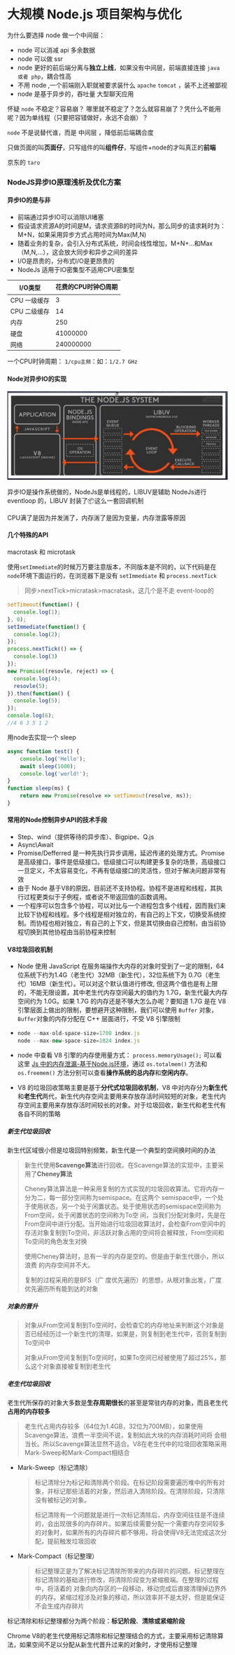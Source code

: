 # 大规模 Node.js 项目架构与优化

为什么要选择 node 做一个中间层：

* node 可以消减 api 多余数据
* node 可以做 ssr
* node 更好的前后端分离与**独立上线**，如果没有中间层，前端直接连接 `java 或者 php`，耦合性高
* 不用 node ,一个前端刚入职就被要求装什么 `apache` `tomcat` ，装不上还被鄙视
* node 是基于异步的，吞吐量 大型聊天应用

怀疑 `node` 不稳定？容易崩？ 哪里就不稳定了？怎么就容易崩了？凭什么不能用呢？因为单线程（只要把容错做好，永远不会崩）？

`node` 不是说替代谁，而是 中间层 ，降低前后端耦合度

只做页面的叫**页面仔**，只写组件的叫**组件仔**，写组件+node的才叫真正的**前端**

京东的 `taro`

 ### NodeJS异步IO原理浅析及优化方案

#### 异步IO的是与非

* 前端通过异步IO可以消除UI堵塞
* 假设请求资源A的时间是M，请求资源B的时间为N，那么同步的请求耗时为：M+N，如果采用异步方式占用时间为Max(M,N)
* 随着业务的复杂，会引入分布式系统，时间会线性增加，M+N+…和Max（M,N,…），这会放大同步和异步之间的差异
* I/O是昂贵的，分布式I/O是更昂贵的
* NodeJs 适用于IO密集型不适用CPU密集型

| I/O类型 | 花费的CPU时钟⏲️周期 |
| ------ | ------ |
| CPU 一级缓存 | 3 |
| CPU 二级缓存 | 14 |
| 内存 | 250 |
| 硬盘 | 41000000 |
| 网络 | 240000000 |

一个CPU时钟周期： `1/cpu主频`：如：`1/2.7 GHz`
#### Node对异步IO的实现

![](./assert/even-loop.jpeg)

异步IO是操作系统做的，NodeJs是单线程的，LIBUV是辅助 NodeJs进行 eventloop 的，LIBUV 封装了📦这么一套回调机制

CPU满了是因为并发🈵️了，内存🈵️了是因为变量，内存泄露等原因

#### 几个特殊的API

macrotask 和 microtask

使用`setImmediate`的时候万万要注意版本，不同版本是不同的，以下代码是在 `node`环境下面运行的，在浏览器下是没有 `setImmediate` 和 `process.nextTick`

> 同步>nextTick>micratask>macratask，这几个是不走 event-loop的

```javascript
setTimeout(function() {
  console.log(1);
}, 0);
setImmediate(function() {
  console.log(2);
});
process.nextTick(() => {
  console.log(3)
});
new Promise((resovle, reject) => {
  console.log(4);
  resovle(5);
}).then(function() {
  console.log(5);
});
console.log(6);
//4 6 3 5 1 2
```

用node去实现一个 sleep

```javascript
async function test() {
    console.log('Hello');
    await sleep(1000);
    console.log('world!');
}
function sleep(ms) {
	return new Promise(resolve => setTimeout(resolve, ms)); 
}
```

#### 常用的Node控制异步API的技术手段

* Step、wind（提供等待的异步库）、Bigpipe、Q.js
* Async\Await
* Promise/Defferred 是一种先执行异步调用，延迟传递的处理方式。Promise 是高级接口，事件是低级接口。低级接口可以构建更多复杂的场景，高级接口一旦定义，不太容易变化，不再有低级接口的灵活性，但对于解决问题非常有效
* 由于 Node 基于V8的原因，目前还不支持协程。协程不是进程和线程，其执行过程更类似于子例程，或者说不带返回值的函数调用。
* 一个程序可以包含多个协程，可以对比与一个进程包含多个线程，因而我们来比较下协程和线程。多个线程是相对独立的，有自己的上下文，切换受系统控制。而协程也相对独立，有自己的上下文，但是其切换由自己控制，由当前协程切换到其他协程由当前协程来控制

#### V8垃圾回收机制

* Node 使用 JavaScript 在服务端操作大内存的对象时受到了一定的限制，64位系统下约为1.4G（老生代）32MB（新生代），32位系统下为 0.7G（老生代）16MB（新生代）。可以对这个默认值进行修改, 但这两个值也是有上限的，不能无限设置，其中老生代内存空间最大的值约为 1.7G，新生代最大内存空间约为 1.0G。如果 1.7G 的内存还是不够大怎么办呢？要知道 1.7G 是在 V8 引擎层面上做出的限制，要想避开这种限制，我们可以使用 `Buffer` 对象，`Buffer`对象的内存分配在 C++ 层面进行，不受 V8 引擎限制

* ```javascript
  node --max-old-space-size=1700 index.js
  node --max-new-space-size=1024 index.js
  ```

* node  中查看 V8 引擎的内存使用量方式： `process.memoryUsage();` 可以看这里 [Js 中的内存泄漏-基于Node.js环境](https://github.com/LiuHao713/task/blob/master/Js%20memory%20leak.md)，通过 `os.totalmem()` 方法和 `os.freemem()` 方法分别可以查看**操作系统的总内存**和**空闲内存**。

* V8 的垃圾回收策略主要是基于**分代式垃圾回收机制**，V8 中对内存分为**新生代**和**老生代**两代，新生代内存空间主要用来存放存活时间较短的对象，老生代内存空间主要用来存放存活时间较长的对象。对于垃圾回收，新生代和老生代有各自不同的策略
##### 新生代垃圾回收

新生代区域很小但是垃圾回特别频繁，新生代是一个典型的空间换时间的办法

> 新生代使用**Scavenge算法**进行回收。在Scavenge算法的实现中，主要采用了**Cheney算法**
>
> Cheney算法算法是一种采用复制的方式实现的垃圾回收算法。它将内存一分为二，每一部分空间称为semispace。在这两个 semispace中，一个处于使用状态，另一个处于闲置状态。处于使用状态的semispace空间称为From空间，处于闲置状态的空间称为To空 间，当我们分配对象时，先是在From空间中进行分配。当开始进行垃圾回收算法时，会检查From空间中的存活对象复制到To空间，非活跃对象占用的空间将会被释放，From空间和To空间的角色发生对换
>
> 使用Cheney算法时，总有一半的内存是空的。但是由于新生代很小，所以浪费 的内存空间并不大。
>
> 复制的过程采用的是BFS（广 度优先遍历）的思想，从根对象出发，广度优先遍历所有能到达的对象

##### 对象的晋升

> 对象从From空间复制到To空间时，会检查它的内存地址来判断这个对象是否已经经历过一个新生代的清理，如果是，则复制到老生代中，否则复制到To空间中
>
> 对象从From空间复制到To空间时，如果To空间已经被使用了超过25%，那么这个对象直接被复制到老生代

##### 老生代垃圾回收
老生代所保存的对象大多数是**生存周期很长**的甚至是常驻内存的对象，而且老生代**占用的内存较多**

> 老生代占用内存较多（64位为1.4GB，32位为700MB），如果使用Scavenge算法，浪费一半空间不说，复制如此大块的内存消耗时间将 会相当长。所以Scavenge算法显然不适合。V8在老生代中的垃圾回收策略采用Mark-Sweep和Mark-Compact相结合

* Mark-Sweep（标记清除）

  > 标记清除分为标记和清除两个阶段。在标记阶段需要遍历堆中的所有对象，并标记那些活着的对象，然后进入清除阶段。在清除阶段，只清除没有被标记的对象。
  >
  > 标记清除有一个问题就是进行一次标记清除后，内存空间往往是不连续的，会出现很多的内存碎片。如果后续需要分配一个需要内存空间较多的对象时，如果所有的内存碎片都不够用，将会使得V8无法完成这次分配，提前触发垃圾回收

* Mark-Compact（标记整理）

  > 标记整理正是为了解决标记清除所带来的内存碎片的问题。标记整理在标记清除的基础进行修改，将清除阶段变为紧缩极端。在整理的过程中，将活着的 对象向内存区的一段移动，移动完成后直接清理掉边界外的内存。紧缩过程涉及对象的移动，所以效率并不是太好，但是能保证不会生成内存碎片

标记清除和标记整理都分为两个阶段：**标记阶段**、**清除或紧缩阶段**

Chrome V8的老生代使用标记清除和标记整理结合的方式，主要采用标记清除算法，如果空间不足以分配从新生代晋升过来的对象时，才使用标记整理